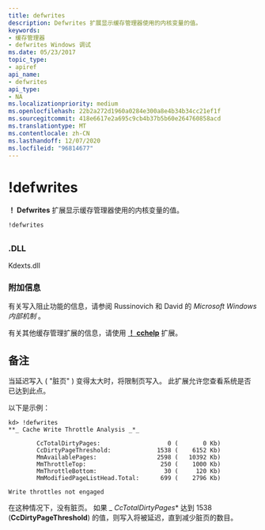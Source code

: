 ```yaml
---
title: defwrites
description: Defwrites 扩展显示缓存管理器使用的内核变量的值。
keywords:
- 缓存管理器
- defwrites Windows 调试
ms.date: 05/23/2017
topic_type:
- apiref
api_name:
- defwrites
api_type:
- NA
ms.localizationpriority: medium
ms.openlocfilehash: 22b2a272d1960a0284e300a8e4b34b34cc21ef1f
ms.sourcegitcommit: 418e6617e2a695c9cb4b37b5b60e264760858acd
ms.translationtype: MT
ms.contentlocale: zh-CN
ms.lasthandoff: 12/07/2020
ms.locfileid: "96814677"
---
```

# <a name="defwrites"></a>!defwrites


**！ Defwrites** 扩展显示缓存管理器使用的内核变量的值。

```dbgcmd
!defwrites
```

## <span id="ddk__defwrites_dbg"></span><span id="DDK__DEFWRITES_DBG"></span>


### <a name="span-iddllspanspan-iddllspandll"></a><span id="DLL"></span><span id="dll"></span>.DLL

Kdexts.dll
 

### <a name="span-idadditional_informationspanspan-idadditional_informationspanspan-idadditional_informationspanadditional-information"></a><span id="Additional_Information"></span><span id="additional_information"></span><span id="ADDITIONAL_INFORMATION"></span>附加信息

有关写入阻止功能的信息，请参阅 Russinovich 和 David 的 *Microsoft Windows 内部机制* 。 

有关其他缓存管理扩展的信息，请使用 [**！ cchelp**](-cchelp.md) 扩展。

<a name="remarks"></a>备注
-------

当延迟写入 ( "脏页" ) 变得太大时，将限制页写入。 此扩展允许您查看系统是否已达到此点。

以下是示例：

```dbgcmd
kd> !defwrites 
**_ Cache Write Throttle Analysis _*_

        CcTotalDirtyPages:                   0 (       0 Kb)
        CcDirtyPageThreshold:             1538 (    6152 Kb)
        MmAvailablePages:                 2598 (   10392 Kb)
        MmThrottleTop:                     250 (    1000 Kb)
        MmThrottleBottom:                   30 (     120 Kb)
        MmModifiedPageListHead.Total:      699 (    2796 Kb)

Write throttles not engaged
```

在这种情况下，没有脏页。 如果 _ *CcTotalDirtyPages** 达到 1538 (**CcDirtyPageThreshold**) 的值，则写入将被延迟，直到减少脏页的数目。

 

 





